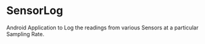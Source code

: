 # SensorLog
Android Application to Log the readings from various Sensors at a particular Sampling Rate.
